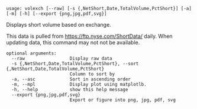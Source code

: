 ```
usage: volexch [--raw] [-s {,NetShort,Date,TotalVolume,PctShort}] [-a] [-m] [-h] [--export {png,jpg,pdf,svg}]
```

Displays short volume based on exchange.

This data is pulled from https://ftp.nyse.com/ShortData/ daily.  When updating data, this command may not not be available.

```
optional arguments:
  --raw                 Display raw data
  -s {,NetShort,Date,TotalVolume,PctShort}, --sort {,NetShort,Date,TotalVolume,PctShort}
                        Column to sort by
  -a, --asc             Sort in ascending order
  -m, --mpl             Display plot using matplotlb.
  -h, --help            show this help message
  --export {png,jpg,pdf,svg}
                        Export or figure into png, jpg, pdf, svg
```
